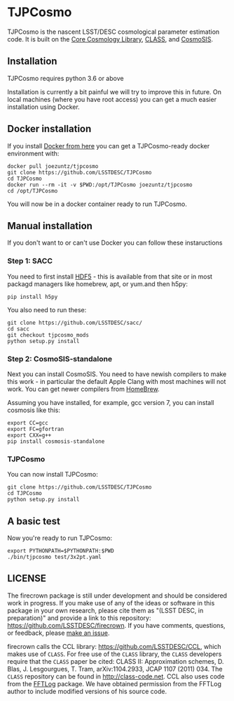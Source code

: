 # TJPCosmo

TJPCosmo is the nascent LSST/DESC cosmological parameter estimation code.  It is built on the [Core Cosmology Library](https://github.com/LSSTDESC/CCL), [CLASS](http://class-code.net/), and [CosmoSIS](https://bitbucket.org/joezuntz/cosmosis).


## Installation 

TJPCosmo requires python 3.6 or above

Installation is currently a bit painful we will try to improve this in future.
On local machines (where you have root access) you can get a much easier installation using Docker.

## Docker installation

If you install [Docker from here](https://www.docker.com/community-edition) you can get a TJPCosmo-ready docker environment with:

    docker pull joezuntz/tjpcosmo
    git clone https://github.com/LSSTDESC/TJPCosmo
    cd TJPCosmo
    docker run --rm -it -v $PWD:/opt/TJPCosmo joezuntz/tjpcosmo
    cd /opt/TJPCosmo

You will now be in a docker container ready to run TJPCosmo.

## Manual installation

If you don't want to or can't use Docker you can follow these instaructions

### Step 1: SACC

You need to first install [HDF5](https://support.hdfgroup.org/HDF5/) - this is available from that site or in most packagd managers like homebrew, apt, or yum.and then h5py:
    
    pip install h5py

You also need to run these:

    git clone https://github.com/LSSTDESC/sacc/
    cd sacc
    git checkout tjpcosmo_mods
    python setup.py install


### Step 2: CosmoSIS-standalone

Next you can install CosmoSIS.  You need to have newish compilers to make this work - in particular the default Apple Clang with most machines will not work.  You can get newer compilers from [HomeBrew](https://brew.sh/).

Assuming you have installed, for example, gcc version 7, you can install cosmosis like this:

    export CC=gcc
    export FC=gfortran
    export CXX=g++
    pip install cosmosis-standalone


### TJPCosmo

You can now install TJPCosmo:

    git clone https://github.com/LSSTDESC/TJPCosmo
    cd TJPCosmo
    python setup.py install




## A basic test

Now you're ready to run TJPCosmo:

    export PYTHONPATH=$PYTHONPATH:$PWD
    ./bin/tjpcosmo test/3x2pt.yaml 

## LICENSE

The firecrown package is still under development and should be considered work in progress. 
If you make use of any of the ideas or software in this package in your own research, please cite them as 
"(LSST DESC, in preparation)" and provide a link to this repository: https://github.com/LSSTDESC/firecrown. 
If you have comments, questions, or feedback, please [make an issue](https://github.com/LSSTDESC/firecrown/issues).

firecrown calls the CCL library: https://github.com/LSSTDESC/CCL, which makes use of `CLASS`. For free use of the 
`CLASS` library, the `CLASS` developers require that the `CLASS` paper be cited: 
CLASS II: Approximation schemes, D. Blas, J. Lesgourgues, T. Tram, arXiv:1104.2933, JCAP 1107 (2011) 034. 
The `CLASS` repository can be found in http://class-code.net. CCL also uses code from the 
[FFTLog](http://casa.colorado.edu/~ajsh/FFTLog/) package.  We have obtained permission from the FFTLog 
author to include modified versions of his source code.
